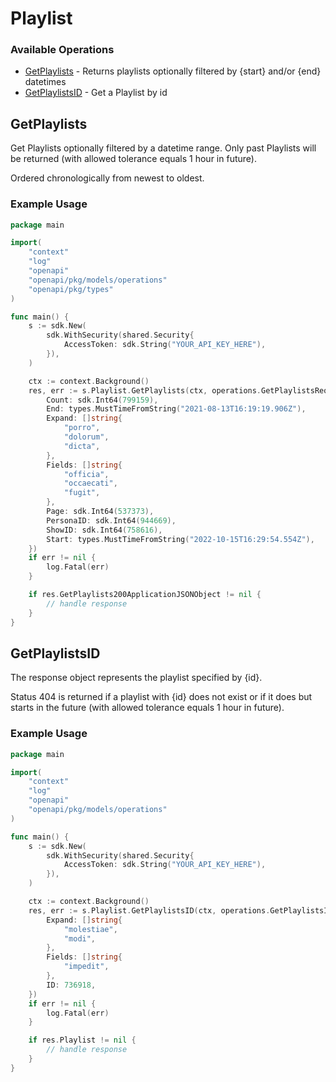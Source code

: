 # Playlist

### Available Operations

* [GetPlaylists](#getplaylists) - Returns playlists optionally filtered by {start} and/or {end} datetimes
* [GetPlaylistsID](#getplaylistsid) - Get a Playlist by id

## GetPlaylists

Get Playlists optionally filtered by a datetime range.
Only past Playlists will be returned (with allowed tolerance equals 1 hour in future).

Ordered chronologically from newest to oldest.


### Example Usage

```go
package main

import(
	"context"
	"log"
	"openapi"
	"openapi/pkg/models/operations"
	"openapi/pkg/types"
)

func main() {
    s := sdk.New(
        sdk.WithSecurity(shared.Security{
            AccessToken: sdk.String("YOUR_API_KEY_HERE"),
        }),
    )

    ctx := context.Background()
    res, err := s.Playlist.GetPlaylists(ctx, operations.GetPlaylistsRequest{
        Count: sdk.Int64(799159),
        End: types.MustTimeFromString("2021-08-13T16:19:19.906Z"),
        Expand: []string{
            "porro",
            "dolorum",
            "dicta",
        },
        Fields: []string{
            "officia",
            "occaecati",
            "fugit",
        },
        Page: sdk.Int64(537373),
        PersonaID: sdk.Int64(944669),
        ShowID: sdk.Int64(758616),
        Start: types.MustTimeFromString("2022-10-15T16:29:54.554Z"),
    })
    if err != nil {
        log.Fatal(err)
    }

    if res.GetPlaylists200ApplicationJSONObject != nil {
        // handle response
    }
}
```

## GetPlaylistsID

The response object represents the playlist specified by {id}.

Status 404 is returned if a playlist with {id} does not exist or if it does but starts in the future (with allowed tolerance equals 1 hour in future).


### Example Usage

```go
package main

import(
	"context"
	"log"
	"openapi"
	"openapi/pkg/models/operations"
)

func main() {
    s := sdk.New(
        sdk.WithSecurity(shared.Security{
            AccessToken: sdk.String("YOUR_API_KEY_HERE"),
        }),
    )

    ctx := context.Background()
    res, err := s.Playlist.GetPlaylistsID(ctx, operations.GetPlaylistsIDRequest{
        Expand: []string{
            "molestiae",
            "modi",
        },
        Fields: []string{
            "impedit",
        },
        ID: 736918,
    })
    if err != nil {
        log.Fatal(err)
    }

    if res.Playlist != nil {
        // handle response
    }
}
```
